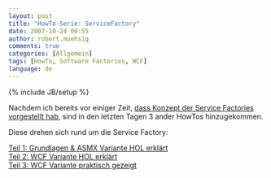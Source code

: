 ```yaml
---
layout: post
title: "HowTo-Serie: ServiceFactory"
date: 2007-10-24 00:55
author: robert.muehsig
comments: true
categories: [Allgemein]
tags: [HowTo, Software Factories, WCF]
language: de
---
```

{% include JB/setup %}
<p>Nachdem ich bereits vor einiger Zeit, <a href="{{BASE_PATH}}/artikel/howto-microsoft-patterns-practices-software-factories-verstehen/">dass Konzept der Service Factories vorgestellt hab</a>, sind in den letzten Tagen 3 ander HowTos hinzugekommen.</p> <p>Diese drehen sich rund um die Service Factory:</p> <p><a href="{{BASE_PATH}}/artikel/howto-microsoft-pp-web-service-factory-service-factory-teil-1-grundlagen-asmx-variante/">Teil 1: Grundlagen &amp; ASMX Variante HOL erklärt</a><br><a href="{{BASE_PATH}}/artikel/howto-microsoft-pp-web-service-factory-service-factory-teil-2-wcf-variante/">Teil 2: WCF Variante HOL erklärt</a><br><a href="{{BASE_PATH}}/artikel/howto-microsoft-pp-web-service-factory-service-factory-teil-3-praktisches-hello-world/">Teil 3: WCF Variante praktisch gezeigt</a></p>
